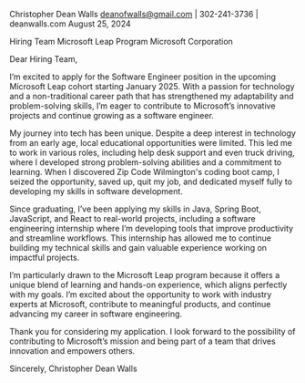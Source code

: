 Christopher Dean Walls
deanofwalls@gmail.com | 302-241-3736 | deanwalls.com
August 25, 2024

Hiring Team
Microsoft Leap Program
Microsoft Corporation

Dear Hiring Team,

I’m excited to apply for the Software Engineer position in the upcoming Microsoft Leap cohort starting January 2025. With a passion for technology and a non-traditional career path that has strengthened my adaptability and problem-solving skills, I’m eager to contribute to Microsoft’s innovative projects and continue growing as a software engineer.

My journey into tech has been unique. Despite a deep interest in technology from an early age, local educational opportunities were limited. This led me to work in various roles, including help desk support and even truck driving, where I developed strong problem-solving abilities and a commitment to learning. When I discovered Zip Code Wilmington's coding boot camp, I seized the opportunity, saved up, quit my job, and dedicated myself fully to developing my skills in software development.

Since graduating, I’ve been applying my skills in Java, Spring Boot, JavaScript, and React to real-world projects, including a software engineering internship where I’m developing tools that improve productivity and streamline workflows. This internship has allowed me to continue building my technical skills and gain valuable experience working on impactful projects.

I’m particularly drawn to the Microsoft Leap program because it offers a unique blend of learning and hands-on experience, which aligns perfectly with my goals. I’m excited about the opportunity to work with industry experts at Microsoft, contribute to meaningful products, and continue advancing my career in software engineering.

Thank you for considering my application. I look forward to the possibility of contributing to Microsoft’s mission and being part of a team that drives innovation and empowers others.

Sincerely,
Christopher Dean Walls